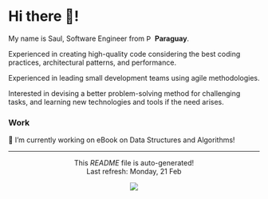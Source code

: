 <h1> Hi there 👋! </h1>

My name is Saul, Software Engineer from <img src="https://cdn-icons-png.flaticon.com/512/197/197376.png" width="13" alt="Paraguay"/> <b>Paraguay</b>.

Experienced in creating high-quality code considering the best coding practices, architectural patterns, and performance. 

Experienced in leading small development teams using agile methodologies.

Interested in devising a better problem-solving method for challenging tasks, and learning new technologies and tools if the need arises.

<h3> Work </h3>
🔭 I’m currently working on eBook on Data Structures and Algorithms!


------------
<p align="center">This <i>README</i> file is auto-generated</b>!
</br>Last refresh: Monday, 21 Feb<br />

<p align="center">
    <img src="https://github.com/Zalimben/Zalimben/workflows/README%20build/badge.svg" /> 
</p>
